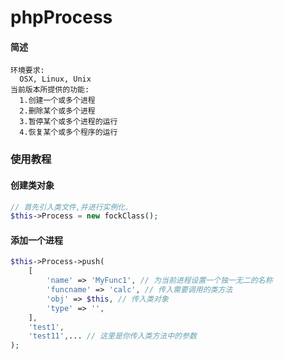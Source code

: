 # phpProcess
#### 简述
```
环境要求:
  OSX, Linux, Unix
当前版本所提供的功能:
  1.创建一个或多个进程
  2.删除某个或多个进程
  3.暂停某个或多个进程的运行
  4.恢复某个或多个程序的运行
```
### 使用教程
#### 创建类对象
```php
// 首先引入类文件,并进行实例化.
$this->Process = new fockClass();
```
#### 添加一个进程
```php
$this->Process->push(
    [
        'name' => 'MyFunc1', // 为当前进程设置一个独一无二的名称
        'funcname' => 'calc', // 传入需要调用的类方法
        'obj' => $this, // 传入类对象
        'type' => '',
    ],
    'test1', 
    'test11',... // 这里是你传入类方法中的参数
);
```
